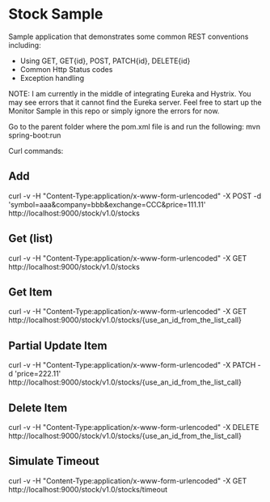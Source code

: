 # Stock Sample
Sample application that demonstrates some common REST conventions including:

* Using GET, GET{id}, POST, PATCH{id}, DELETE{id}
* Common Http Status codes
* Exception handling

NOTE: I am currently in the middle of integrating Eureka and Hystrix. You may see errors that it cannot find the Eureka server. Feel free to start up the Monitor Sample in this repo or simply ignore the errors for now.

Go to the parent folder where the pom.xml file is and run the following:
mvn spring-boot:run

Curl commands:
## Add
curl -v -H "Content-Type:application/x-www-form-urlencoded" -X POST -d 'symbol=aaa&company=bbb&exchange=CCC&price=111.11' http://localhost:9000/stock/v1.0/stocks

## Get (list)
curl -v -H "Content-Type:application/x-www-form-urlencoded" -X GET http://localhost:9000/stock/v1.0/stocks

## Get Item
curl -v -H "Content-Type:application/x-www-form-urlencoded" -X GET http://localhost:9000/stock/v1.0/stocks/{use_an_id_from_the_list_call}

## Partial Update Item
curl -v -H "Content-Type:application/x-www-form-urlencoded" -X PATCH -d 'price=222.11' http://localhost:9000/stock/v1.0/stocks/{use_an_id_from_the_list_call}

## Delete Item
curl -v -H "Content-Type:application/x-www-form-urlencoded" -X DELETE http://localhost:9000/stock/v1.0/stocks/{use_an_id_from_the_list_call}

## Simulate Timeout
curl -v -H "Content-Type:application/x-www-form-urlencoded" -X GET http://localhost:9000/stock/v1.0/stocks/timeout

